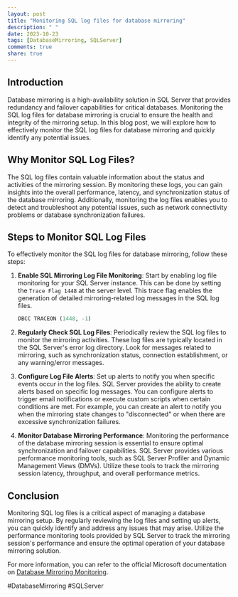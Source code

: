 ```yaml
---
layout: post
title: "Monitoring SQL log files for database mirroring"
description: " "
date: 2023-10-23
tags: [DatabaseMirroring, SQLServer]
comments: true
share: true
---
```


## Introduction

Database mirroring is a high-availability solution in SQL Server that provides redundancy and failover capabilities for critical databases. Monitoring the SQL log files for database mirroring is crucial to ensure the health and integrity of the mirroring setup. In this blog post, we will explore how to effectively monitor the SQL log files for database mirroring and quickly identify any potential issues.

## Why Monitor SQL Log Files?

The SQL log files contain valuable information about the status and activities of the mirroring session. By monitoring these logs, you can gain insights into the overall performance, latency, and synchronization status of the database mirroring. Additionally, monitoring the log files enables you to detect and troubleshoot any potential issues, such as network connectivity problems or database synchronization failures.

## Steps to Monitor SQL Log Files

To effectively monitor the SQL log files for database mirroring, follow these steps:

1. **Enable SQL Mirroring Log File Monitoring**: Start by enabling log file monitoring for your SQL Server instance. This can be done by setting the `Trace Flag 1448` at the server level. This trace flag enables the generation of detailed mirroring-related log messages in the SQL log files.

   ```sql
   DBCC TRACEON (1448, -1)
   ```

2. **Regularly Check SQL Log Files**: Periodically review the SQL log files to monitor the mirroring activities. These log files are typically located in the SQL Server's error log directory. Look for messages related to mirroring, such as synchronization status, connection establishment, or any warning/error messages.

3. **Configure Log File Alerts**: Set up alerts to notify you when specific events occur in the log files. SQL Server provides the ability to create alerts based on specific log messages. You can configure alerts to trigger email notifications or execute custom scripts when certain conditions are met. For example, you can create an alert to notify you when the mirroring state changes to "disconnected" or when there are excessive synchronization failures.

4. **Monitor Database Mirroring Performance**: Monitoring the performance of the database mirroring session is essential to ensure optimal synchronization and failover capabilities. SQL Server provides various performance monitoring tools, such as SQL Server Profiler and Dynamic Management Views (DMVs). Utilize these tools to track the mirroring session latency, throughput, and overall performance metrics.

## Conclusion

Monitoring SQL log files is a critical aspect of managing a database mirroring setup. By regularly reviewing the log files and setting up alerts, you can quickly identify and address any issues that may arise. Utilize the performance monitoring tools provided by SQL Server to track the mirroring session's performance and ensure the optimal operation of your database mirroring solution.

For more information, you can refer to the official Microsoft documentation on [Database Mirroring Monitoring](https://docs.microsoft.com/en-us/sql/database-engine/database-mirroring/database-mirroring-monitoring?view=sql-server-ver15).

\#DatabaseMirroring #SQLServer